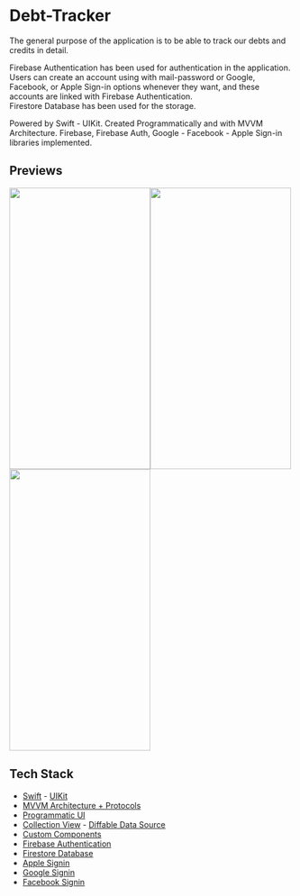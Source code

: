# Debt-Tracker

The general purpose of the application is to be able to track our debts and credits in detail.

Firebase Authentication has been used for authentication in the application. Users can create an account using with mail-password or Google, Facebook, or Apple Sign-in options whenever they want, and these accounts are linked with Firebase Authentication.  
Firestore Database has been used for the storage. 

Powered by Swift - UIKit. Created Programmatically and with MVVM Architecture. Firebase, Firebase Auth, Google - Facebook - Apple Sign-in libraries implemented.

## Previews

<img src="https://user-images.githubusercontent.com/99286902/228683213-ef1dc2b8-37ac-43d2-99e3-512046169553.gif" width="250" height="500"/><img src="https://user-images.githubusercontent.com/99286902/228684691-20a106d5-39cf-4aa4-abff-4b77e24cbefc.gif" width="250" height="500"/><img src="https://user-images.githubusercontent.com/99286902/228686149-a340f8e8-dada-4827-8ded-a2135c613903.gif" width="250" height="500"/>

## Tech Stack

* [Swift](https://developer.apple.com/swift) - [UIKit](https://developer.apple.com/documentation/uikit)
* [MVVM Architecture + Protocols](https://en.wikipedia.org/wiki/Model%E2%80%93view%E2%80%93viewmodel)
* [Programmatic UI](https://www.hackingwithswift.com/read/8/2/building-a-uikit-user-interface-programmatically)
* [Collection View](https://developer.apple.com/documentation/uikit/uicollectionview) - [Diffable Data Source](https://developer.apple.com/documentation/uikit/uitableviewdiffabledatasource)
* [Custom Components](https://www.twilio.com/blog/2018/06/build-reusable-ios-components-swift.html)
* [Firebase Authentication](https://firebase.google.com/docs/auth/web/start)
* [Firestore Database](https://firebase.google.com/docs/firestore)
* [Apple Signin](https://firebase.google.com/docs/auth/ios/apple)
* [Google Signin](https://firebase.google.com/docs/auth/ios/google-signin)
* [Facebook Signin](https://firebase.google.com/docs/auth/ios/facebook-login)
